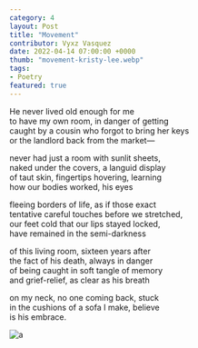 ```yaml
---
category: 4
layout: Post
title: "Movement"
contributor: Vyxz Vasquez
date: 2022-04-14 07:00:00 +0000
thumb: "movement-kristy-lee.webp"
tags: 
- Poetry
featured: true
---
```

He never lived old enough for me<br />
to have my own room, in danger of getting<br />
caught by a cousin who forgot to bring her keys<br />
or the landlord back from the market—

never had just a room with sunlit sheets,<br />
naked under the covers, a languid display<br />
of taut skin, fingertips hovering, learning<br />
how our bodies worked, his eyes

fleeing borders of life, as if those exact<br />
tentative careful touches before we stretched, <br />
our feet cold that our lips stayed locked,<br />
have remained in the semi-darkness

of this living room, sixteen years after <br />
the fact of his death, always in danger <br />
of being caught in soft tangle of memory<br />
and grief-relief, as clear as his breath 

on my neck, no one coming back, stuck<br />
in the cushions of a sofa I make, believe<br />
is his embrace.

<img src="{{ site.baseurl }}/uploads/movement-kristy-lee.jpg" 
    alt="a"
    class="w650">